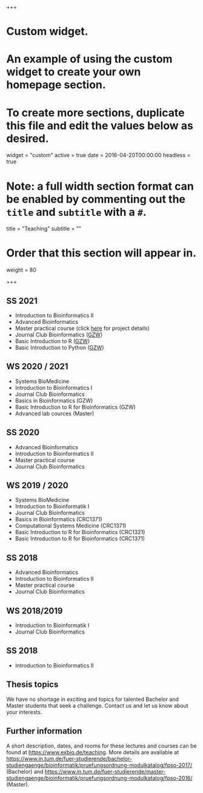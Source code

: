 +++
# Custom widget.
# An example of using the custom widget to create your own homepage section.
# To create more sections, duplicate this file and edit the values below as desired.
widget = "custom"
active = true
date = 2016-04-20T00:00:00
headless = true

# Note: a full width section format can be enabled by commenting out the `title` and `subtitle` with a `#`.
title = "Teaching"
subtitle = ""

# Order that this section will appear in.
weight = 80

+++

## SS 2021
+ Introduction to Bioinformatics II
+ Advanced Bioinformatics
+ Master practical course (click [here](https://docs.google.com/document/d/1p6UYTgzHkcrpinP_cMjIRq43Dsv9iOrtF5ry1Nz4BuI/edit?usp=sharing) for project details)
+ Journal Club Bioinformatics ([GZW](https://www.gzw.wzw.tum.de/en/during-your-doctorate/events-at-gzw-and-the-campus/))
+ Basic Introduction to R ([GZW](https://www.gzw.wzw.tum.de/en/during-your-doctorate/events-at-gzw-and-the-campus/))
+ Basic Introduction to Python ([GZW](https://www.gzw.wzw.tum.de/en/during-your-doctorate/events-at-gzw-and-the-campus/))

## WS 2020 / 2021

+ Systems BioMedicine
+ Introduction to Bioinformatics I
+ Journal Club Bioinformatics
+ Basics in Bioinformatics (GZW)
+ Basic Introduction to R for Bioinformatics (GZW)
+ Advanced lab cources (Master)

## SS 2020

+ Advanced Bioinformatics
+ Introduction to Bioinformatics II 
+ Master practical course
+ Journal Club Bioinformatics

## WS 2019 / 2020

+ Systems BioMedicine
+ Introduction to Bioinformatik I
+ Journal Club Bioinformatics
+ Basics in Bioinformatics (CRC1371)
+ Computational Systems Medicine (CRC1371)
+ Basic Introduction to R for Bioinformatics (CRC1321)
+ Basic Introduction to R for Bioinformatics (CRC1371)

## SS 2018

+ Advanced Bioinformatics
+ Introduction to Bioinformatics II 
+ Master practical course
+ Journal Club Bioinformatics

## WS 2018/2019

+ Introduction to Bioinformatik I
+ Journal Club Bioinformatics

## SS 2018

+ Introduction to Bioinformatics II

## Thesis topics

We have no shortage in exciting and topics for talented Bachelor and Master students that seek a challenge. Contact us and let us know about your interests.

## Further information
A short description, dates, and rooms for these lectures and courses can be found at https://www.exbio.de/teaching.
More details are available at https://www.in.tum.de/fuer-studierende/bachelor-studiengaenge/bioinformatik/pruefungsordnung-modulkatalog/fpso-2017/ (Bachelor) and https://www.in.tum.de/fuer-studierende/master-studiengaenge/bioinformatik/pruefungsordnung-modulkatalog/fpso-2016/ (Master).
